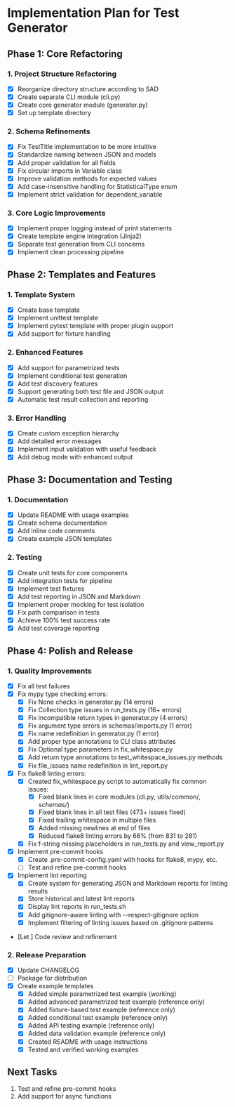 # Implementation Plan for Test Generator

## Phase 1: Core Refactoring

### 1. Project Structure Refactoring
- [x] Reorganize directory structure according to SAD
- [x] Create separate CLI module (cli.py)
- [x] Create core generator module (generator.py)
- [x] Set up template directory

### 2. Schema Refinements
- [x] Fix TestTitle implementation to be more intuitive
- [x] Standardize naming between JSON and models
- [x] Add proper validation for all fields
- [x] Fix circular imports in Variable class
- [x] Improve validation methods for expected values
- [x] Add case-insensitive handling for StatisticalType enum
- [x] Implement strict validation for dependent_variable

### 3. Core Logic Improvements
- [x] Implement proper logging instead of print statements
- [x] Create template engine integration (Jinja2)
- [x] Separate test generation from CLI concerns
- [x] Implement clean processing pipeline

## Phase 2: Templates and Features

### 1. Template System
- [x] Create base template
- [x] Implement unittest template
- [x] Implement pytest template with proper plugin support
- [x] Add support for fixture handling

### 2. Enhanced Features
- [x] Add support for parametrized tests
- [x] Implement conditional test generation
- [x] Add test discovery features
- [x] Support generating both test file and JSON output
- [x] Automatic test result collection and reporting

### 3. Error Handling
- [x] Create custom exception hierarchy
- [x] Add detailed error messages
- [x] Implement input validation with useful feedback
- [x] Add debug mode with enhanced output

## Phase 3: Documentation and Testing

### 1. Documentation
- [x] Update README with usage examples
- [x] Create schema documentation
- [x] Add inline code comments
- [x] Create example JSON templates

### 2. Testing
- [x] Create unit tests for core components
- [x] Add integration tests for pipeline
- [x] Implement test fixtures
- [x] Add test reporting in JSON and Markdown
- [x] Implement proper mocking for test isolation
- [x] Fix path comparison in tests
- [x] Achieve 100% test success rate
- [x] Add test coverage reporting

## Phase 4: Polish and Release

### 1. Quality Improvements
- [x] Fix all test failures
- [x] Fix mypy type checking errors:
  - [x] Fix None checks in generator.py (14 errors)
  - [x] Fix Collection type issues in run_tests.py (16+ errors)
  - [x] Fix incompatible return types in generator.py (4 errors)
  - [x] Fix argument type errors in schemas/imports.py (1 error)
  - [x] Fix name redefinition in generator.py (1 error)
  - [x] Add proper type annotations to CLI class attributes
  - [x] Fix Optional type parameters in fix_whitespace.py
  - [x] Add return type annotations to test_whitespace_issues.py methods
  - [x] Fix file_issues name redefinition in lint_report.py
- [x] Fix flake8 linting errors:
  - [x] Created fix_whitespace.py script to automatically fix common issues:
    - [x] Fixed blank lines in core modules (cli.py, utils/common/*, schemas/*)
    - [x] Fixed blank lines in all test files (473+ issues fixed)
    - [x] Fixed trailing whitespace in multiple files
    - [x] Added missing newlines at end of files
    - [x] Reduced flake8 linting errors by 66% (from 831 to 281)
  - [x] Fix f-string missing placeholders in run_tests.py and view_report.py
- [x] Implement pre-commit hooks
  - [x] Create .pre-commit-config.yaml with hooks for flake8, mypy, etc.
  - [ ] Test and refine pre-commit hooks
- [x] Implement lint reporting
  - [x] Create system for generating JSON and Markdown reports for linting results
  - [x] Store historical and latest lint reports
  - [x] Display lint reports in run_tests.sh
  - [x] Add gitignore-aware linting with --respect-gitignore option
  - [x] Implement filtering of linting issues based on .gitignore patterns
- [Let ] Code review and refinement

### 2. Release Preparation
- [x] Update CHANGELOG
- [ ] Package for distribution
- [x] Create example templates
  - [x] Added simple parametrized test example (working)
  - [x] Added advanced parametrized test example (reference only)
  - [x] Added fixture-based test example (reference only)
  - [x] Added conditional test example (reference only)
  - [x] Added API testing example (reference only)
  - [x] Added data validation example (reference only)
  - [x] Created README with usage instructions
  - [x] Tested and verified working examples

## Next Tasks
1. Test and refine pre-commit hooks
2. Add support for async functions